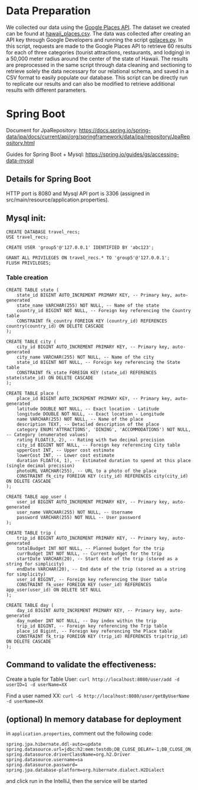# Data Preparation

We collected our data using the [Google Places API](https://developers.google.com/maps/documentation/places/web-service/overview). The dataset we created can be found at [hawaii_places.csv](hawaii_places.csv). The data was collected after creating an API key through Google Developers and running the script [gplaces.py](gplaces.py). In this script, requests are made to the Google Places API to retrieve 60 results for each of three categories (tourist attractions, restaurants, and lodging) in a 50,000 meter radius around the center of the state of Hawaii. The results are preprocessed in the same script through data cleaning and sectioning to retrieve solely the data necessary for our relational schema, and saved in a CSV format to easily populate our database. This script can be directly run to replicate our results and can also be modified to retrieve additional results with different parameters.


# Spring Boot
Document for JpaRepository: https://docs.spring.io/spring-data/jpa/docs/current/api/org/springframework/data/jpa/repository/JpaRepository.html

Guides for Spring Boot + Mysql: https://spring.io/guides/gs/accessing-data-mysql

## Details for Spring Boot
HTTP port is 8080 and Mysql API port is 3306 (assigned in src/main/resource/application.properties).

## Mysql init:
```
CREATE DATABASE travel_recs;
USE travel_recs;

CREATE USER 'group5'@'127.0.0.1' IDENTIFIED BY 'abc123';

GRANT ALL PRIVILEGES ON travel_recs.* TO 'group5'@'127.0.0.1';
FLUSH PRIVILEGES;
```

### Table creation
```
CREATE TABLE state (
    state_id BIGINT AUTO_INCREMENT PRIMARY KEY, -- Primary key, auto-generated
    state_name VARCHAR(255) NOT NULL, -- Name of the state
    country_id BIGINT NOT NULL, -- Foreign key referencing the Country table
    CONSTRAINT fk_country FOREIGN KEY (country_id) REFERENCES country(country_id) ON DELETE CASCADE
);

CREATE TABLE city (
    city_id BIGINT AUTO_INCREMENT PRIMARY KEY, -- Primary key, auto-generated
    city_name VARCHAR(255) NOT NULL, -- Name of the city
    state_id BIGINT NOT NULL, -- Foreign key referencing the State table
    CONSTRAINT fk_state FOREIGN KEY (state_id) REFERENCES state(state_id) ON DELETE CASCADE
);

CREATE TABLE place (
    place_id BIGINT AUTO_INCREMENT PRIMARY KEY, -- Primary key, auto-generated
    latitude DOUBLE NOT NULL, -- Exact location - Latitude
    longitude DOUBLE NOT NULL, -- Exact location - Longitude
    name VARCHAR(255) NOT NULL, -- Name of the place
    description TEXT, -- Detailed description of the place
    category ENUM('ATTRACTIONS', 'DINING', 'ACCOMMODATIONS') NOT NULL, -- Category (enumerated values)
    rating FLOAT(3, 2), -- Rating with two decimal precision
    city_id BIGINT NOT NULL, -- Foreign key referencing City table
    upperCost INT, -- Upper cost estimate
    lowerCost INT, -- Lower cost estimate
    duration FLOAT(4, 1), -- Estimated duration to spend at this place (single decimal precision)
    photoURL VARCHAR(255), -- URL to a photo of the place
    CONSTRAINT fk_city FOREIGN KEY (city_id) REFERENCES city(city_id) ON DELETE CASCADE
);

CREATE TABLE app_user (
    user_id BIGINT AUTO_INCREMENT PRIMARY KEY, -- Primary key, auto-generated
    user_name VARCHAR(255) NOT NULL, -- Username
    password VARCHAR(255) NOT NULL -- User password
);

CREATE TABLE trip (
    trip_id BIGINT AUTO_INCREMENT PRIMARY KEY, -- Primary key, auto-generated
    totalBudget INT NOT NULL, -- Planned budget for the trip
    currBudget INT NOT NULL, -- Current budget for the trip
    startDate VARCHAR(20), -- Start date of the trip (stored as a string for simplicity)
    endDate VARCHAR(20), -- End date of the trip (stored as a string for simplicity)
    user_id BIGINT, -- Foreign key referencing the User table
    CONSTRAINT fk_user FOREIGN KEY (user_id) REFERENCES app_user(user_id) ON DELETE SET NULL
);

CREATE TABLE day (
    day_id BIGINT AUTO_INCREMENT PRIMARY KEY, -- Primary key, auto-generated
    day_number INT NOT NULL, -- Day index within the trip
    trip_id BIGINT, -- Foreign key referencing the Trip table
    place_id Bigint, -- Foreign key referencing the Place table
    CONSTRAINT fk_trip FOREIGN KEY (trip_id) REFERENCES trip(trip_id) ON DELETE CASCADE
);

```

## Command to validate the effectiveness:
Create a tuple for Table User:
`curl http://localhost:8080/user/add -d userID=1 -d userName=XX`

Find a user named XX: 
`curl -G http://localhost:8080/user/getByUserName -d userName=XX`


## (optional) In memory database for deployment
in `application.properties`, comment out the following code:
```
spring.jpa.hibernate.ddl-auto=update
spring.datasource.url=jdbc:h2:mem:testdb;DB_CLOSE_DELAY=-1;DB_CLOSE_ON_EXIT=FALSE
spring.datasource.driverClassName=org.h2.Driver
spring.datasource.username=sa
spring.datasource.password=
spring.jpa.database-platform=org.hibernate.dialect.H2Dialect
```
and click run in the IntelliJ, then the service will be started
